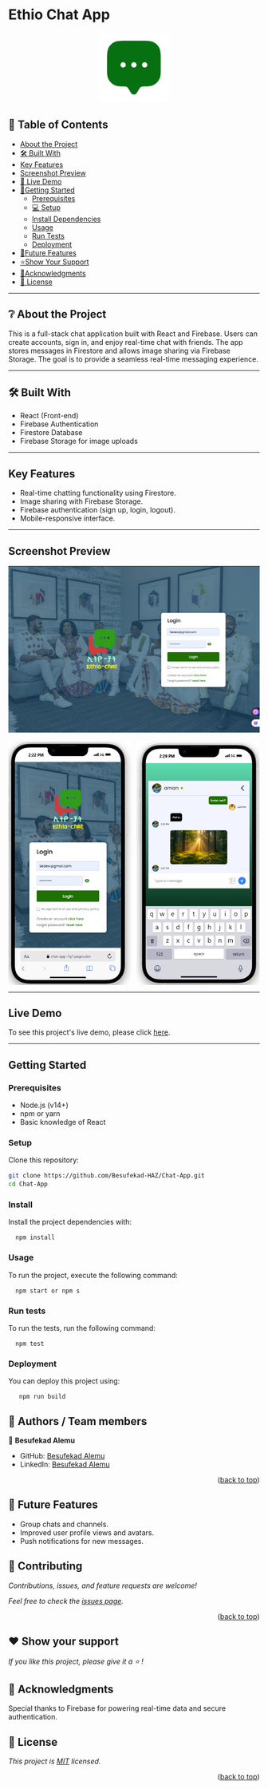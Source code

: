 # Ethio Chat App

<p align="center">
  <img src="./src/assets/logo_icon.png" alt="Logo" width="140" height="auto" />
</p>

## 📗 Table of Contents

- [About the Project](#about-project)
- [🛠 Built With](#built-with)
- [Key Features](#key-features)
- [Screenshot Preview](#screenshot-preview)
- [🚀 Live Demo](#live-demo)
- [🧾Getting Started](#getting-started)
  - [Prerequisites](#prerequisites)
  - [💻 Setup](#setup)
  - [Install Dependencies](#install-dependencies)
  - [Usage](#usage)
  - [Run Tests](#run-tests)
  - [Deployment](#deployment)
- [🔭Future Features](#future-features)
- [⭐️Show Your Support](#show-your-support)
- [🙏Acknowledgments](#acknowledgments)
- [📝 License](#license)

---

## ❔ About the Project <a name="about-project"></a>

This is a full-stack chat application built with React and Firebase. Users can create accounts, sign in, and enjoy real-time chat with friends. The app stores messages in Firestore and allows image sharing via Firebase Storage. The goal is to provide a seamless real-time messaging experience.

---

## 🛠 Built With <a name="built-with"></a>

- React (Front-end)
- Firebase Authentication
- Firestore Database
- Firebase Storage for image uploads

---

## Key Features <a name="key-features"></a>

- Real-time chatting functionality using Firestore.
- Image sharing with Firebase Storage.
- Firebase authentication (sign up, login, logout).
- Mobile-responsive interface.

---

## Screenshot Preview <a name="screenshot-preview"></a>

<p align="center">
  <img src="./src/assets/Screenshot.png" alt="Logo" height="auto" />
  <div style="display: flex; justify-content: space-between;">
  <img src="./src/assets/Screenshot-mobile.png" alt="Logo" width="49%" height="auto" />
  <img src="./src/assets/Screenshot-mobile1.png" alt="Logo" width="49%" height="auto" />
</div>
</p>

---

## Live Demo <a name="live-demo"></a>

To see this project's live demo, please click [here](https://chat-app-7q7.pages.dev).

---

## Getting Started <a name="getting-started"></a>

### Prerequisites

- Node.js (v14+)
- npm or yarn
- Basic knowledge of React

### Setup

Clone this repository:

```sh
git clone https://github.com/Besufekad-HAZ/Chat-App.git
cd Chat-App
```

### Install

Install the project dependencies with:

```
  npm install
```

### Usage <a name="usage"></a>

To run the project, execute the following command:

```
  npm start or npm s
```

### Run tests

To run the tests, run the following command:

```
  npm test
```

### Deployment

You can deploy this project using:

```
   npm run build
```

## 👥 Authors / Team members <a name="author"></a>

👤 **Besufekad Alemu**

- GitHub: [Besufekad Alemu](https://github.com/besufekad-haz)
- LinkedIn: [Besufekad Alemu](https://www.linkedin.com/in/besura/)

<p align="right">(<a href="#readme-top">back to top</a>)</p>

## 🚀 Future Features <a name="future-features"></a>

- Group chats and channels.
- Improved user profile views and avatars.
- Push notifications for new messages.

## 🤝 Contributing <a name="contributing"></a>

_Contributions, issues, and feature requests are welcome!_

_Feel free to check the [issues page](https://github.com/Besufekad-HAZ/Chat-App/issues)._

<p align="right">(<a href="#readme-top">back to top</a>)</p>

## ❤️ Show your support <a name="️support"></a>

_If you like this project, please give it a ⭐️ !_

## 🙏 Acknowledgments <a name="acknowledgments"></a>

Special thanks to Firebase for powering real-time data and secure authentication.

## 📝 License <a name="license"></a>

_This project is [MIT](./LICENSE) licensed._

<p align="right">(<a href="#readme-top">back to top</a>)</p>
